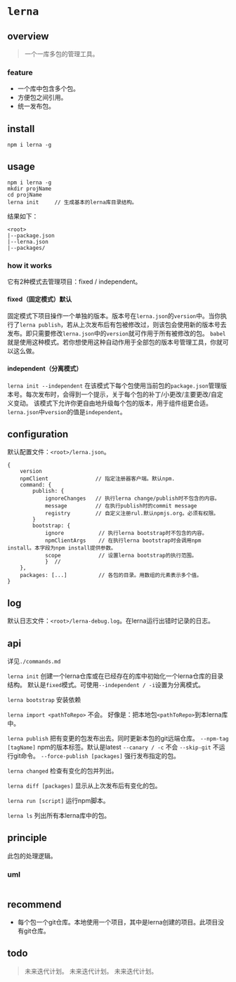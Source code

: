 # `lerna`

## overview
> 一个一库多包的管理工具。

### feature
- 一个库中包含多个包。
- 方便包之间引用。
- 统一发布包。

## install
`npm i lerna -g`

## usage
```
npm i lerna -g
mkdir projName
cd projName
lerna init     // 生成基本的lerna库目录结构。
```
结果如下：
```
<root>
|--package.json
|--lerna.json
|--packages/
```

### how it works

它有2种模式去管理项目：fixed / independent。

#### fixed（固定模式）默认

固定模式下项目操作一个单独的版本。版本号在`lerna.json`的`version`中。当你执行了`lerna publish`，若从上次发布后有包被修改过，则该包会使用新的版本号去发布。即只需要修改`lerna.json`中的`version`就可作用于所有被修改的包。
`babel`就是使用这种模式。若你想使用这种自动作用于全部包的版本号管理工具，你就可以这么做。

#### independent（分离模式）

`lerna init --independent`
在该模式下每个包使用当前包的`package.json`管理版本号。每次发布时，会得到一个提示，关于每个包的补丁/小更改/主要更改/自定义变动。
该模式下允许你更自由地升级每个包的版本，用于组件组更合适。
`lerna.json`中`version`的值是`independent`。

## configuration
默认配置文件：`<root>/lerna.json`。
```
{
    version
    npmClient               // 指定注册器客户端。默认npm.
    command: {         
        publish: {
            ignoreChanges   // 执行lerna change/publish时不包含的内容。
            message         // 在执行publish时的commit message
            registry        // 自定义注册rul.默认npmjs.org。必须有权限。
        }
        bootstrap: {
            ignore           // 执行lerna bootstrap时不包含的内容。
            npmClientArgs    // 在执行lerna bootstrap时会调用npm install。本字段为npm install提供参数。
            scope            // 设置lerna bootstrap的执行范围。
            }  // 
    },
    packages: [...]          // 各包的目录。用数组的元素表示多个值。
}
```

## log
默认日志文件：`<root>/lerna-debug.log`。在lerna运行出错时记录的日志。

## api
详见`./commands.md`

`lerna init`
创建一个lerna仓库或在已经存在的库中初始化一个lerna仓库的目录结构。
默认是`fixed`模式。可使用`--independent / -i`设置为分离模式。

`lerna bootstrap`
安装依赖

`lerna import <pathToRepo>`
不会。
好像是：把本地包`<pathToRepo>`到本lerna库中。

`lerna publish`
把有变更的包发布出去。同时更新本包的git远端仓库。
`--npm-tag [tagName]`   npm的版本标签。默认是latest
`--canary / -c`         不会
`--skip-git`            不运行git命令。
`--force-publish [packages]`  强行发布指定的包。

`lerna changed`
检查有变化的包并列出。

`lerna diff [packages]`
显示从上次发布后有变化的包。

`lerna run [script]`
运行npm脚本。

`lerna ls`
列出所有本lerna库中的包。

## principle
此包的处理逻辑。

### uml
```
```

## recommend
- 每个包一个git仓库。本地使用一个项目，其中是lerna创建的项目。此项目没有git仓库。

## todo
> 未来迭代计划。
> 未来迭代计划。
> 未来迭代计划。